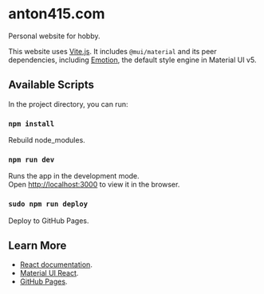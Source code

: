 # anton415.com
Personal website for hobby.


This website uses [Vite.js](https://github.com/vitejs/vite).
It includes `@mui/material` and its peer dependencies, including [Emotion](https://emotion.sh/docs/introduction), the default style engine in Material UI v5.


## Available Scripts

In the project directory, you can run:

### `npm install`

Rebuild node_modules.


### `npm run dev`

Runs the app in the development mode.<br>
Open [http://localhost:3000](http://localhost:3000) to view it in the browser.


### `sudo npm run deploy`

Deploy to GitHub Pages.


## Learn More

* [React documentation](https://reactjs.org/).
* [Material UI React](https://mui.com/).
* [GitHub Pages](https://pages.github.com/).